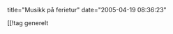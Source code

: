 title="Musikk på ferietur"
date="2005-04-19 08:36:23"
<img src='http://stuff.slaskdot.org/1839.jpg' alt=''  />

[[!tag  generelt
